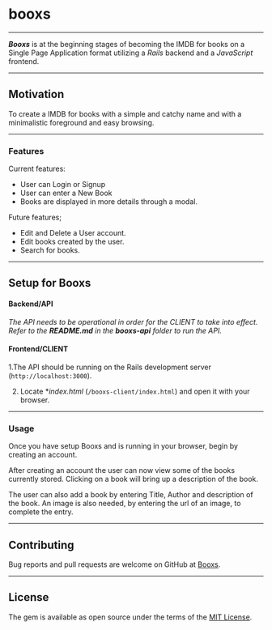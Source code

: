 # booxs

---

**_Booxs_** is at the beginning stages of becoming the IMDB for books on a Single Page Application format utilizing a *Rails* backend and a *JavaScript* frontend.

---

## Motivation
To create a IMDB for books with a simple and catchy name and with a minimalistic foreground and easy browsing.

---

### Features
Current features:
- User can Login or Signup
- User can enter a New Book
- Books are displayed in more details through a modal.

Future features;
- Edit and Delete a User account.
- Edit books created by the user.
- Search for books.

---

## Setup for Booxs

#### Backend/API
_The API needs to be operational in order for the CLIENT to take into effect. Refer to the **README.md** in the **booxs-api** folder to run the API._

#### Frontend/CLIENT
1.The API should be running on the Rails development server  (```http://localhost:3000```).

2. Locate *_index.html_ (```/booxs-client/index.html```) and open it with your browser.

---

### Usage
Once you have setup Booxs and is running in your browser, begin by creating an account.

After creating an account the user can now view some of the books currently stored. Clicking on a book will bring up a description of the book.

The user can also add a book by entering Title, Author and description of the book. An image is also needed, by entering the url of an image, to complete the entry.

---

## Contributing

Bug reports and pull requests are welcome on GitHub at [Booxs](https://github.com/phajib/booxs).

---

## License

The gem is available as open source under the terms of the [MIT License](https://opensource.org/licenses/MIT).